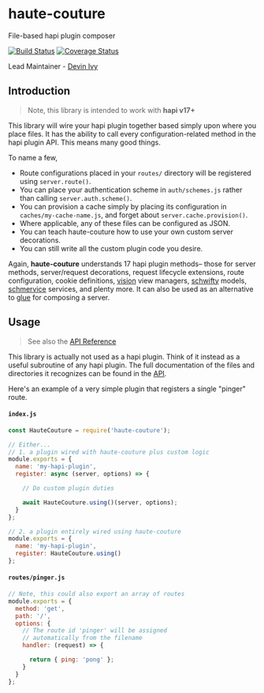 # haute-couture

File-based hapi plugin composer

[![Build Status](https://travis-ci.org/devinivy/haute-couture.svg?branch=master)](https://travis-ci.org/devinivy/haute-couture) [![Coverage Status](https://coveralls.io/repos/devinivy/haute-couture/badge.svg?branch=master&service=github)](https://coveralls.io/github/devinivy/haute-couture?branch=master)

Lead Maintainer - [Devin Ivy](https://github.com/devinivy)

## Introduction
> Note, this library is intended to work with **hapi v17+**

This library will wire your hapi plugin together based simply upon where you place files.  It has the ability to call every configuration-related method in the hapi plugin API.  This means many good things.

To name a few,

 - Route configurations placed in your `routes/` directory will be registered using `server.route()`.
 - You can place your authentication scheme in `auth/schemes.js` rather than calling `server.auth.scheme()`.
 - You can provision a cache simply by placing its configuration in `caches/my-cache-name.js`, and forget about `server.cache.provision()`.
 - Where applicable, any of these files can be configured as JSON.
 - You can teach haute-couture how to use your own custom server decorations.
 - You can still write all the custom plugin code you desire.

Again, **haute-couture** understands 17 hapi plugin methods– those for server methods, server/request decorations, request lifecycle extensions, route configuration, cookie definitions, [vision](https://github.com/hapijs/vision) view managers, [schwifty](https://github.com/BigRoomStudios/schwifty) models, [schmervice](https://github.com/devinivy/schmervice) services, and plenty more.  It can also be used as an alternative to [glue](https://github.com/hapijs/glue) for composing a server.

## Usage
> See also the [API Reference](API.md)

This library is actually not used as a hapi plugin.  Think of it instead as a useful subroutine of any hapi plugin.  The full documentation of the files and directories it recognizes can be found in the [API](API.md#files-and-directories).

Here's an example of a very simple plugin that registers a single "pinger" route.

#### `index.js`
```js
const HauteCouture = require('haute-couture');

// Either...
// 1. a plugin wired with haute-couture plus custom logic
module.exports = {
  name: 'my-hapi-plugin',
  register: async (server, options) => {

    // Do custom plugin duties

    await HauteCouture.using()(server, options);
  }
};

// 2. a plugin entirely wired using haute-couture
module.exports = {
  name: 'my-hapi-plugin',
  register: HauteCouture.using()
};
```

#### `routes/pinger.js`
```js
// Note, this could also export an array of routes
module.exports = {
  method: 'get',
  path: '/',
  options: {
    // The route id 'pinger' will be assigned
    // automatically from the filename
    handler: (request) => {

      return { ping: 'pong' };
    }
  }
};
```
